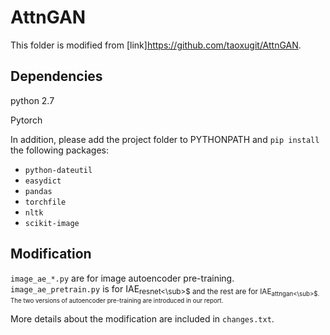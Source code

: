 # AttnGAN

This folder is modified from [link]https://github.com/taoxugit/AttnGAN.

## Dependencies
python 2.7

Pytorch

In addition, please add the project folder to PYTHONPATH and `pip install` the following packages:
- `python-dateutil`
- `easydict`
- `pandas`
- `torchfile`
- `nltk`
- `scikit-image`

## Modification
`image_ae_*.py` are for image autoencoder pre-training. `image_ae_pretrain.py` is for IAE<sub>resnet<\sub>$ and the rest are for IAE<sub>attngan<\sub>$. The two versions of autoencoder pre-training are introduced in our report.

More details about the modification are included in `changes.txt`.
